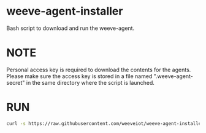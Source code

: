 # weeve-agent-installer

Bash script to download and run the weeve-agent.

# NOTE

Personal access key is required to download the contents for the agents.
Please make sure the access key is stored in a file named ".weeve-agent-secret" in the same directory where the script is launched.

# RUN

```bash
curl -s https://raw.githubusercontent.com/weeveiot/weeve-agent-installer/<branch>/weeve-agent-installer.sh | sh -s NodeName=<name of the node>

```
